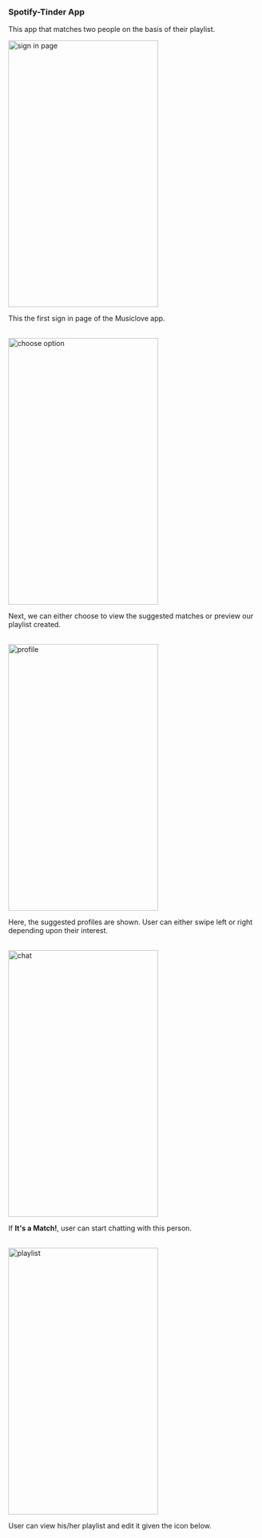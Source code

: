 ### Spotify-Tinder App
This app that matches two people on the basis of their playlist.

<img src="https://user-images.githubusercontent.com/56426767/142757580-0ebb167c-2060-4996-9e95-6cddbe6305c7.png" alt="sign in page" width="300" height="534"><br/>

This the first sign in page of the Musiclove app.<br/><br/>


<img src="https://user-images.githubusercontent.com/56426767/142757620-2d7015e7-bc2c-46a9-b348-234b733fe403.png" alt="choose option" width="300" height="534"><br/>


Next, we can either choose to view the suggested matches or preview our playlist created.<br/><br/>


<img src="https://user-images.githubusercontent.com/56426767/142757691-6d815f7b-343c-4f74-8a2d-b3a4b80ce631.png" alt="profile" width="300" height="534"><br/>


Here, the suggested profiles are shown. User can either swipe left or right depending upon their interest. <br/><br/>

<img src="https://user-images.githubusercontent.com/56426767/142757693-0a0797b0-a6b8-4962-a06e-16728ff07ec4.png" alt="chat" width="300" height="534"><br/>


If **It's a Match!**, user can start chatting with this person.<br/><br/>


<img src="https://user-images.githubusercontent.com/56426767/142757700-6bdf5070-db6e-44b6-b494-52c5dae619bf.png" alt="playlist" width="300" height="534"><br/>


User can view his/her playlist and edit it given the icon below.<br/><br/>





